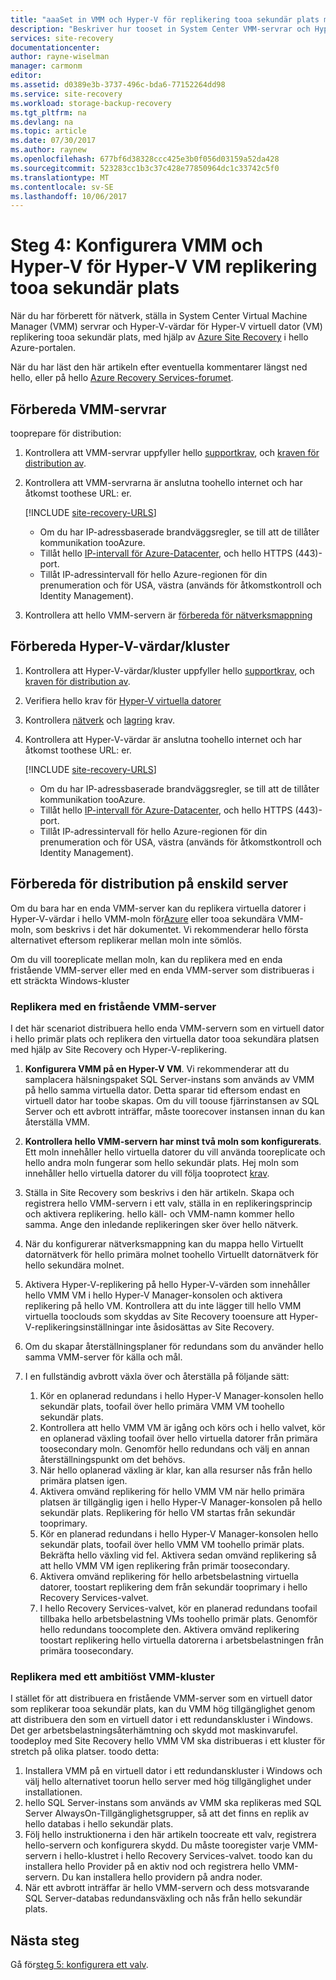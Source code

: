 ```yaml
---
title: "aaaSet in VMM och Hyper-V för replikering tooa sekundär plats med Azure Site Recovery | Microsoft Docs"
description: "Beskriver hur tooset in System Center VMM-servrar och Hyper-V-värdar för replikering tooa sekundär VMM-plats."
services: site-recovery
documentationcenter: 
author: rayne-wiselman
manager: carmonm
editor: 
ms.assetid: d0389e3b-3737-496c-bda6-77152264dd98
ms.service: site-recovery
ms.workload: storage-backup-recovery
ms.tgt_pltfrm: na
ms.devlang: na
ms.topic: article
ms.date: 07/30/2017
ms.author: raynew
ms.openlocfilehash: 677bf6d38328ccc425e3b0f056d03159a52da428
ms.sourcegitcommit: 523283cc1b3c37c428e77850964dc1c33742c5f0
ms.translationtype: MT
ms.contentlocale: sv-SE
ms.lasthandoff: 10/06/2017
---
```

# <a name="step-4-set-up-vmm-and-hyper-v-for-hyper-v-vm-replication-tooa-secondary-site"></a>Steg 4: Konfigurera VMM och Hyper-V för Hyper-V VM replikering tooa sekundär plats 

När du har förberett för nätverk, ställa in System Center Virtual Machine Manager (VMM) servrar och Hyper-V-värdar för Hyper-V virtuell dator (VM) replikering tooa sekundär plats, med hjälp av [Azure Site Recovery](site-recovery-overview.md) i hello Azure-portalen. 

När du har läst den här artikeln efter eventuella kommentarer längst ned hello, eller på hello [Azure Recovery Services-forumet](https://social.msdn.microsoft.com/forums/azure/home?forum=hypervrecovmgr).



## <a name="prepare-vmm-servers"></a>Förbereda VMM-servrar 

tooprepare för distribution:


1. Kontrollera att VMM-servrar uppfyller hello [supportkrav](site-recovery-support-matrix-to-sec-site.md#on-premises-servers), och [kraven för distribution av](vmm-to-vmm-walkthrough-prerequisites.md).
2. Kontrollera att VMM-servrarna är anslutna toohello internet och har åtkomst toothese URL: er.
    
    [!INCLUDE [site-recovery-URLS](../../includes/site-recovery-URLS.md)]
    
    - Om du har IP-adressbaserade brandväggsregler, se till att de tillåter kommunikation tooAzure.
    - Tillåt hello [IP-intervall för Azure-Datacenter](https://www.microsoft.com/download/confirmation.aspx?id=41653), och hello HTTPS (443)-port.
    - Tillåt IP-adressintervall för hello Azure-regionen för din prenumeration och för USA, västra (används för åtkomstkontroll och Identity Management).
3. Kontrollera att hello VMM-servern är [förbereda för nätverksmappning](vmm-to-vmm-walkthrough-network.md#prepare-for-network-mapping)


## <a name="prepare-hyper-v-hostsclusters"></a>Förbereda Hyper-V-värdar/kluster

1. Kontrollera att Hyper-V-värdar/kluster uppfyller hello [supportkrav](site-recovery-support-matrix-to-sec-site.md#on-premises-servers), och [kraven för distribution av](vmm-to-vmm-walkthrough-prerequisites.md).
2. Verifiera hello krav för [Hyper-V virtuella datorer](site-recovery-support-matrix-to-sec-site.md#support-for-replicated-machine-os-versions)
3. Kontrollera [nätverk](site-recovery-support-matrix-to-sec-site.md#network-configuration) och [lagring](site-recovery-support-matrix-to-sec-site.md#storage) krav.
4. Kontrollera att Hyper-V-värdar är anslutna toohello internet och har åtkomst toothese URL: er.
    
    [!INCLUDE [site-recovery-URLS](../../includes/site-recovery-URLS.md)]
    
    - Om du har IP-adressbaserade brandväggsregler, se till att de tillåter kommunikation tooAzure.
    - Tillåt hello [IP-intervall för Azure-Datacenter](https://www.microsoft.com/download/confirmation.aspx?id=41653), och hello HTTPS (443)-port.
    - Tillåt IP-adressintervall för hello Azure-regionen för din prenumeration och för USA, västra (används för åtkomstkontroll och Identity Management).

## <a name="prepare-for-single-server-deployment"></a>Förbereda för distribution på enskild server


Om du bara har en enda VMM-server kan du replikera virtuella datorer i Hyper-V-värdar i hello VMM-moln för[Azure](hyper-v-site-walkthrough-overview.md) eller tooa sekundära VMM-moln, som beskrivs i det här dokumentet. Vi rekommenderar hello första alternativet eftersom replikerar mellan moln inte sömlös.

Om du vill tooreplicate mellan moln, kan du replikera med en enda fristående VMM-server eller med en enda VMM-server som distribueras i ett sträckta Windows-kluster

### <a name="replicate-with-a-standalone-vmm-server"></a>Replikera med en fristående VMM-server

I det här scenariot distribuera hello enda VMM-servern som en virtuell dator i hello primär plats och replikera den virtuella dator tooa sekundära platsen med hjälp av Site Recovery och Hyper-V-replikering.

1. **Konfigurera VMM på en Hyper-V VM**. Vi rekommenderar att du samplacera hälsningspaket SQL Server-instans som används av VMM på hello samma virtuella dator. Detta sparar tid eftersom endast en virtuell dator har toobe skapas. Om du vill toouse fjärrinstansen av SQL Server och ett avbrott inträffar, måste toorecover instansen innan du kan återställa VMM.
2. **Kontrollera hello VMM-servern har minst två moln som konfigurerats**. Ett moln innehåller hello virtuella datorer du vill använda tooreplicate och hello andra moln fungerar som hello sekundär plats. Hej moln som innehåller hello virtuella datorer du vill följa tooprotect [krav](#prerequisites).
3. Ställa in Site Recovery som beskrivs i den här artikeln. Skapa och registrera hello VMM-servern i ett valv, ställa in en replikeringsprincip och aktivera replikering. hello käll- och VMM-namn kommer hello samma. Ange den inledande replikeringen sker över hello nätverk.
4. När du konfigurerar nätverksmappning kan du mappa hello Virtuellt datornätverk för hello primära molnet toohello Virtuellt datornätverk för hello sekundära molnet.
5. Aktivera Hyper-V-replikering på hello Hyper-V-värden som innehåller hello VMM VM i hello Hyper-V Manager-konsolen och aktivera replikering på hello VM. Kontrollera att du inte lägger till hello VMM virtuella tooclouds som skyddas av Site Recovery tooensure att Hyper-V-replikeringsinställningar inte åsidosättas av Site Recovery.
6. Om du skapar återställningsplaner för redundans som du använder hello samma VMM-server för källa och mål.
7. I en fullständig avbrott växla över och återställa på följande sätt:

   1. Kör en oplanerad redundans i hello Hyper-V Manager-konsolen hello sekundär plats, toofail över hello primära VMM VM toohello sekundär plats.
   2. Kontrollera att hello VMM VM är igång och körs och i hello valvet, kör en oplanerad växling toofail över hello virtuella datorer från primära toosecondary moln. Genomför hello redundans och välj en annan återställningspunkt om det behövs.
   3. När hello oplanerad växling är klar, kan alla resurser nås från hello primära platsen igen.
   4. Aktivera omvänd replikering för hello VMM VM när hello primära platsen är tillgänglig igen i hello Hyper-V Manager-konsolen på hello sekundär plats. Replikering för hello VM startas från sekundär tooprimary.
   5. Kör en planerad redundans i hello Hyper-V Manager-konsolen hello sekundär plats, toofail över hello VMM VM toohello primär plats. Bekräfta hello växling vid fel. Aktivera sedan omvänd replikering så att hello VMM VM igen replikering från primär toosecondary.
   6. Aktivera omvänd replikering för hello arbetsbelastning virtuella datorer, toostart replikering dem från sekundär tooprimary i hello Recovery Services-valvet.
   7. I hello Recovery Services-valvet, kör en planerad redundans toofail tillbaka hello arbetsbelastning VMs toohello primär plats. Genomför hello redundans toocomplete den. Aktivera omvänd replikering toostart replikering hello virtuella datorerna i arbetsbelastningen från primära toosecondary.

### <a name="replicate-with-a-stretched-vmm-cluster"></a>Replikera med ett ambitiöst VMM-kluster

I stället för att distribuera en fristående VMM-server som en virtuell dator som replikerar tooa sekundär plats, kan du VMM hög tillgänglighet genom att distribuera den som en virtuell dator i ett redundanskluster i Windows. Det ger arbetsbelastningsåterhämtning och skydd mot maskinvarufel. toodeploy med Site Recovery hello VMM VM ska distribueras i ett kluster för stretch på olika platser. toodo detta:

1. Installera VMM på en virtuell dator i ett redundanskluster i Windows och välj hello alternativet toorun hello server med hög tillgänglighet under installationen.
2. hello SQL Server-instans som används av VMM ska replikeras med SQL Server AlwaysOn-Tillgänglighetsgrupper, så att det finns en replik av hello databas i hello sekundär plats.
3. Följ hello instruktionerna i den här artikeln toocreate ett valv, registrera hello-servern och konfigurera skydd. Du måste tooregister varje VMM-servern i hello-klustret i hello Recovery Services-valvet. toodo kan du installera hello Provider på en aktiv nod och registrera hello VMM-servern. Du kan installera hello providern på andra noder.
4. När ett avbrott inträffar är hello VMM-servern och dess motsvarande SQL Server-databas redundansväxling och nås från hello sekundär plats.



## <a name="next-steps"></a>Nästa steg

Gå för[steg 5: konfigurera ett valv](vmm-to-vmm-walkthrough-create-vault.md).
